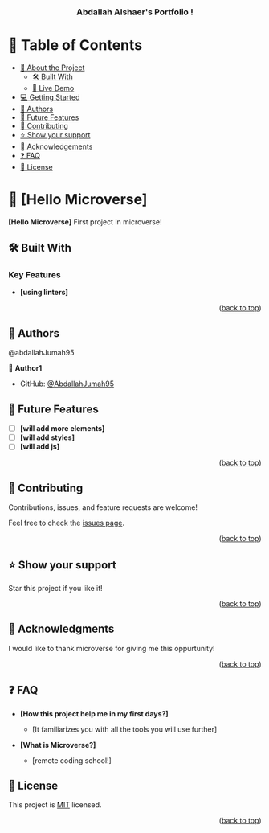 <a name="readme-top"></a>
<div align="center">

  <h3><b>Abdallah Alshaer's Portfolio !</b></h3>

</div>

# 📗 Table of Contents

- [📖 About the Project](#about-project)
  - [🛠 Built With](#built-with)
  - [🚀 Live Demo](#live-demo)
- [💻 Getting Started](#getting-started)
- [👥 Authors](#authors)
- [🔭 Future Features](#future-features)
- [🤝 Contributing](#contributing)
- [⭐️ Show your support](#support)
- [🙏 Acknowledgements](#acknowledgements)
- [❓ FAQ](#faq)
- [📝 License](#license)

# 📖 [Hello Microverse] <a name="about-project"></a>
**[Hello Microverse]** First project in microverse!


## 🛠 Built With <a name="built-with"></a>
### Key Features <a name="key-features"></a>
- **[using linters]**

<p align="right">(<a href="#readme-top">back to top</a>)</p>



## 👥 Authors <a name="abdallahJumah95"></a>

@abdallahJumah95

👤 **Author1**

- GitHub: [@AbdallahJumah95](https://github.com/AbdallahJumah95)

## 🔭 Future Features <a name="future-features"></a>

- [ ] **[will add more elements]**
- [ ] **[will add styles]**
- [ ] **[will add js]**

<p align="right">(<a href="#readme-top">back to top</a>)</p>


## 🤝 Contributing <a name="contributing"></a>

Contributions, issues, and feature requests are welcome!

Feel free to check the [issues page](../../issues/).

<p align="right">(<a href="#readme-top">back to top</a>)</p>

## ⭐️ Show your support <a name="support"></a>

Star this project if you like it!

<p align="right">(<a href="#readme-top">back to top</a>)</p>

## 🙏 Acknowledgments <a name="acknowledgements"></a>

I would like to thank microverse for giving me this oppurtunity!

<p align="right">(<a href="#readme-top">back to top</a>)</p>

## ❓ FAQ <a name="faq"></a>
- **[How this project help me in my first days?]**

  - [It familiarizes you with all the tools you will use further]

- **[What is Microverse?]**

  - [remote coding school!]

## 📝 License <a name="license"></a>

This project is [MIT](./mit.md) licensed.

<p align="right">(<a href="#readme-top">back to top</a>)</p>
